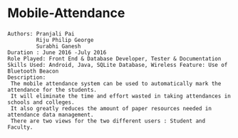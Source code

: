 # Mobile-Attendance
###
    Authors: Pranjali Pai
             Riju Philip George
             Surabhi Ganesh
    Duration : June 2016 -July 2016
    Role Played: Front End & Database Developer, Tester & Documentation
    Skills Used: Android, Java, SQLite Database, Wireless Feature: Use of Bluetooth Beacon
    Description:
     The mobile attendance system can be used to automatically mark the attendance for the students. 
     It will eliminate the time and effort wasted in taking attendances in schools and colleges. 
     It also greatly reduces the amount of paper resources needed in attendance data management.
     There are two views for the two different users : Student and Faculty.
###
